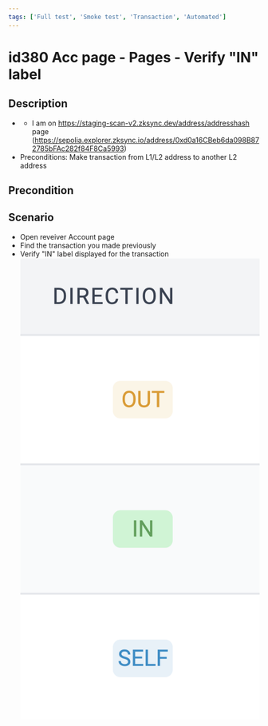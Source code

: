 ```yaml
---
tags: ['Full test', 'Smoke test', 'Transaction', 'Automated']
---
```


# id380 Acc page - Pages - Verify "IN" label

## Description
  - - I am on https://staging-scan-v2.zksync.dev/address/addresshash page (https://sepolia.explorer.zksync.io/address/0xd0a16CBeb6da098B872785bFAc282f84F8Ca5993)
  - Preconditions: Make transaction from L1/L2 address to another L2 address

## Precondition


## Scenario
- Open reveiver Account page
- Find the transaction you made previously
- Verify "IN" label displayed for the transaction
  ![Screenshot](../../../../static/img/Pages/AccountsPage/id380_1.png)